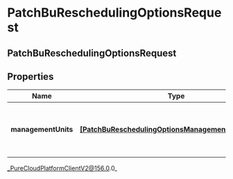 # PatchBuReschedulingOptionsRequest

## PatchBuReschedulingOptionsRequest

## Properties

|Name | Type | Description | Notes|
|------------ | ------------- | ------------- | -------------|
| **managementUnits** | [**[PatchBuReschedulingOptionsManagementUnitRequest]**](PatchBuReschedulingOptionsManagementUnitRequest) | Per-management unit rescheduling options to update | [optional] |



_PureCloudPlatformClientV2@156.0.0_
